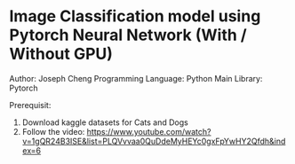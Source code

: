 # Image Classification model using Pytorch Neural Network (With / Without GPU)

Author: Joseph Cheng
Programming Language: Python
Main Library: Pytorch

Prerequisit: 
1. Download kaggle datasets for Cats and Dogs
2. Follow the video: https://www.youtube.com/watch?v=1gQR24B3ISE&list=PLQVvvaa0QuDdeMyHEYc0gxFpYwHY2Qfdh&index=6
